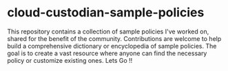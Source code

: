 # cloud-custodian-sample-policies
This repository contains a collection of sample policies I've worked on, shared for the benefit of the community. Contributions are welcome to help build a comprehensive dictionary or encyclopedia of sample policies. The goal is to create a vast resource where anyone can find the necessary policy or customize existing ones. Lets Go !!
